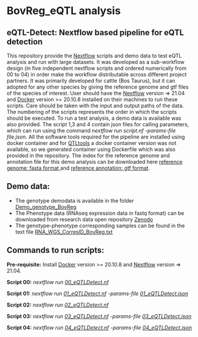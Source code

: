 # BovReg_eQTL analysis 

## eQTL-Detect: Nextflow based pipeline for eQTL detection 
This repository provide the [Nextflow](https://www.nextflow.io/) scripts and demo data to test eQTL analysis and run with large datasets. It was developed as a sub-workflow design (in five independent nextflow scripts and ordered numerically from 00 to 04) in order make the workflow distributable across different project partners. It was primarily developed for cattle (Bos Taurus), but it can adopted for any other species by giving the reference genome and gtf files of the species of interest. User should have the [Nextflow](https://www.nextflow.io/) version => 21.04 and [Docker](https://www.docker.com/) version >=  20.10.8 installed on their machines to run these scripts. Care should be taken with the input and output paths of the data. The numbering of the scripts represents the order in which the scripts should be executed. 
                            To run a test analysis, a demo data is available was also provided. The script 1,3 and 4 contain json files for calling parameters, which can run using the command _nextflow run script.nf -params-file file.json_. All the software tools required for the pipeline are installed using docker container and for [QTLtools](https://qtltools.github.io/qtltools/) a docker container version was not available, so we generated container using Dockerfile which was also provided in the repository.
The index for the reference genome and annotation file for this demo analysis can be downloaded here [reference genome: fasta format ](https://ftp.ensembl.org/pub/release-109/fasta/bos_taurus/dna/Bos_taurus.ARS-UCD1.2.dna.toplevel.fa.gz) and [reference annotation: gtf format](https://ftp.ensembl.org/pub/release-109/gtf/bos_taurus/Bos_taurus.ARS-UCD1.2.109.gtf.gz).
 
  
## Demo data:
- The genotype demodata is available in the folder [Demo_genotype_BovReg](https://github.com/BovReg/BovReg_eQTL/tree/main/Demo_genotype_BovReg)
- The Phenotype data (RNAseq expression data in fastq format) can be downloaded from research data open repository 
 [Zenodo](https://zenodo.org/record/7949616) 
- The genotype-phenotype corresponding samples can be found in the text file [RNA_WGS_CorresID_BovReg.txt](https://github.com/BovReg/BovReg_eQTL/blob/main/RNA_WGS_CorresID_BovReg.txt)

## Commands to run scripts:
 **Pre-requisite:** Install [Docker](https://www.docker.com/) version >=  20.10.8 and  [Nextflow](https://www.nextflow.io/) version => 21.04. 

  **Script 00:** _nextflow run [00_eQTLDetect.nf](https://github.com/BovReg/BovReg_eQTL/blob/main/00_eQTLDetect.nf)_

 **Script 01:** _nextflow run [01_eQTLDetect.nf](https://github.com/BovReg/BovReg_eQTL/blob/main/01_eQTLDetect.nf) -params-file [01_eQTLDetect.json](https://github.com/BovReg/BovReg_eQTL/blob/main/01_eQTLDetect.json)_

**Script 02:**  _nextflow run [02_eQTLDetect.nf](https://github.com/BovReg/BovReg_eQTL/blob/main/02_eQTLDetect.nf)_ 

 **Script 03:**  _nextflow run [03_eQTLDetect.nf](https://github.com/BovReg/BovReg_eQTL/blob/main/03_eQTLDetect.nf) -params-file [03_eQTLDetect.json](https://github.com/BovReg/BovReg_eQTL/blob/main/03_eQTLDetect.json)_

 **Script 04:** _nextflow run [04_eQTLDetect.nf](https://github.com/BovReg/BovReg_eQTL/blob/main/04_eQTLDetect.nf) -params-file [04_eQTLDetect.json](https://github.com/BovReg/BovReg_eQTL/blob/main/04_eQTLDetect.json)_
